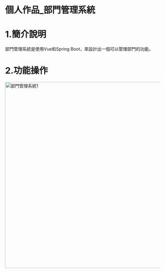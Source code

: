 # 個人作品_部門管理系統
# 1.簡介說明
部門管理系統是使用Vue和Spring Boot，來設計出一個可以管理部門的功能。
# 2.功能操作
<img width="605" alt="部門管理系統1" src="https://github.com/user-attachments/assets/cc6bea8e-499b-46ea-8fc2-5c4372ac5c5f" />

